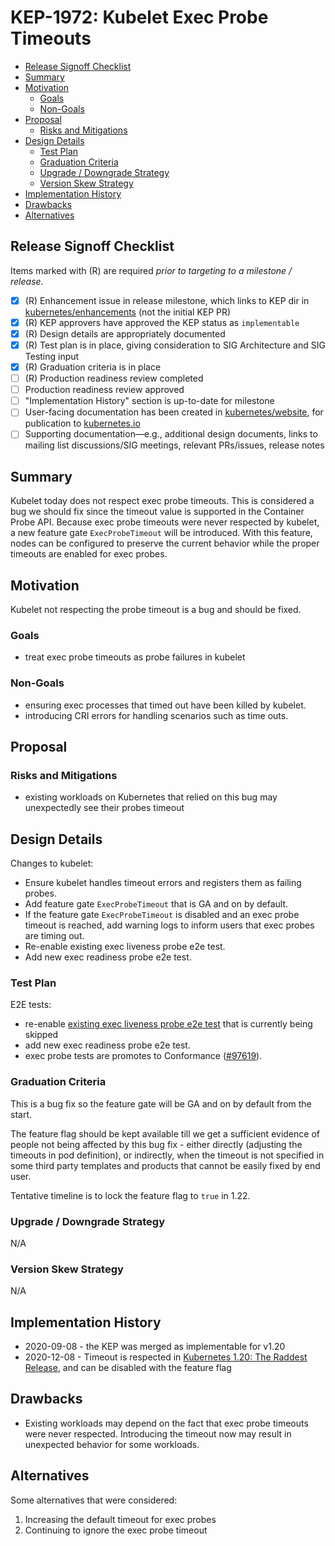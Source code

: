 # KEP-1972: Kubelet Exec Probe Timeouts

<!-- toc -->
- [Release Signoff Checklist](#release-signoff-checklist)
- [Summary](#summary)
- [Motivation](#motivation)
  - [Goals](#goals)
  - [Non-Goals](#non-goals)
- [Proposal](#proposal)
  - [Risks and Mitigations](#risks-and-mitigations)
- [Design Details](#design-details)
  - [Test Plan](#test-plan)
  - [Graduation Criteria](#graduation-criteria)
  - [Upgrade / Downgrade Strategy](#upgrade--downgrade-strategy)
  - [Version Skew Strategy](#version-skew-strategy)
- [Implementation History](#implementation-history)
- [Drawbacks](#drawbacks)
- [Alternatives](#alternatives)
<!-- /toc -->

## Release Signoff Checklist

Items marked with (R) are required *prior to targeting to a milestone / release*.

- [X] (R) Enhancement issue in release milestone, which links to KEP dir in [kubernetes/enhancements] (not the initial KEP PR)
- [X] (R) KEP approvers have approved the KEP status as `implementable`
- [X] (R) Design details are appropriately documented
- [X] (R) Test plan is in place, giving consideration to SIG Architecture and SIG Testing input
- [X] (R) Graduation criteria is in place
- [ ] (R) Production readiness review completed
- [ ] Production readiness review approved
- [ ] "Implementation History" section is up-to-date for milestone
- [ ] User-facing documentation has been created in [kubernetes/website], for publication to [kubernetes.io]
- [ ] Supporting documentation—e.g., additional design documents, links to mailing list discussions/SIG meetings, relevant PRs/issues, release notes

[kubernetes.io]: https://kubernetes.io/
[kubernetes/enhancements]: https://git.k8s.io/enhancements
[kubernetes/kubernetes]: https://git.k8s.io/kubernetes
[kubernetes/website]: https://git.k8s.io/website

## Summary

Kubelet today does not respect exec probe timeouts. This is considered a bug we should fix since
the timeout value is supported in the Container Probe API. Because exec probe timeouts
were never respected by kubelet, a new feature gate `ExecProbeTimeout` will be introduced.
With this feature, nodes can be configured to preserve the current behavior while the proper
timeouts are enabled for exec probes.

## Motivation

Kubelet not respecting the probe timeout is a bug and should be fixed.

### Goals

* treat exec probe timeouts as probe failures in kubelet

### Non-Goals

* ensuring exec processes that timed out have been killed by kubelet.
* introducing CRI errors for handling scenarios such as time outs.

## Proposal

### Risks and Mitigations

* existing workloads on Kubernetes that relied on this bug may unexpectedly see their probes timeout

## Design Details

Changes to kubelet:
* Ensure kubelet handles timeout errors and registers them as failing probes.
* Add feature gate `ExecProbeTimeout` that is GA and on by default.
* If the feature gate `ExecProbeTimeout` is disabled and an exec probe timeout is reached, add warning logs to inform users that exec probes are timing out.
* Re-enable existing exec liveness probe e2e test.
* Add new exec readiness probe e2e test.

### Test Plan

E2E tests:
* re-enable [existing exec liveness probe e2e test](https://github.com/kubernetes/kubernetes/blob/ea1458550077bdf3b26ac34551a3591d280fe1f5/test/e2e/common/container_probe.go#L210-L227) that is currently being skipped
* add new exec readiness probe e2e test.
* exec probe tests are promotes to Conformance ([#97619](https://github.com/kubernetes/kubernetes/pull/97619)).

### Graduation Criteria

This is a bug fix so the feature gate will be GA and on by default from the start.

The feature flag should be kept available till we get a sufficient evidence of people not being
affected by this bug fix - either directly (adjusting the timeouts in pod definition), or
indirectly, when the timeout is not specified in some third party templates and products
that cannot be easily fixed by end user.

Tentative timeline is to lock the feature flag to `true` in 1.22.

### Upgrade / Downgrade Strategy

N/A

### Version Skew Strategy

N/A

## Implementation History

* 2020-09-08 - the KEP was merged as implementable for v1.20
* 2020-12-08 - Timeout is respected in [Kubernetes 1.20: The Raddest Release](https://kubernetes.io/blog/2020/12/08/kubernetes-1-20-release-announcement/),
  and can be disabled with the feature flag


## Drawbacks

* Existing workloads may depend on the fact that exec probe timeouts were never respected. Introducing
the timeout now may result in unexpected behavior for some workloads.

## Alternatives

Some alternatives that were considered:

1. Increasing the default timeout for exec probes
2. Continuing to ignore the exec probe timeout
